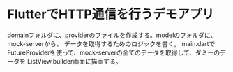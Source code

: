 # FlutterでHTTP通信を行うデモアプリ

domainフォルダに、providerのファイルを作成する。modelのフォルダに、mock-serverから、
データを取得するためのロジックを書く。
main.dartでFutureProviderを使って、mock-serverの全てのデータを取得して、ダミーのデータを
ListView.builder画面に描画する。

